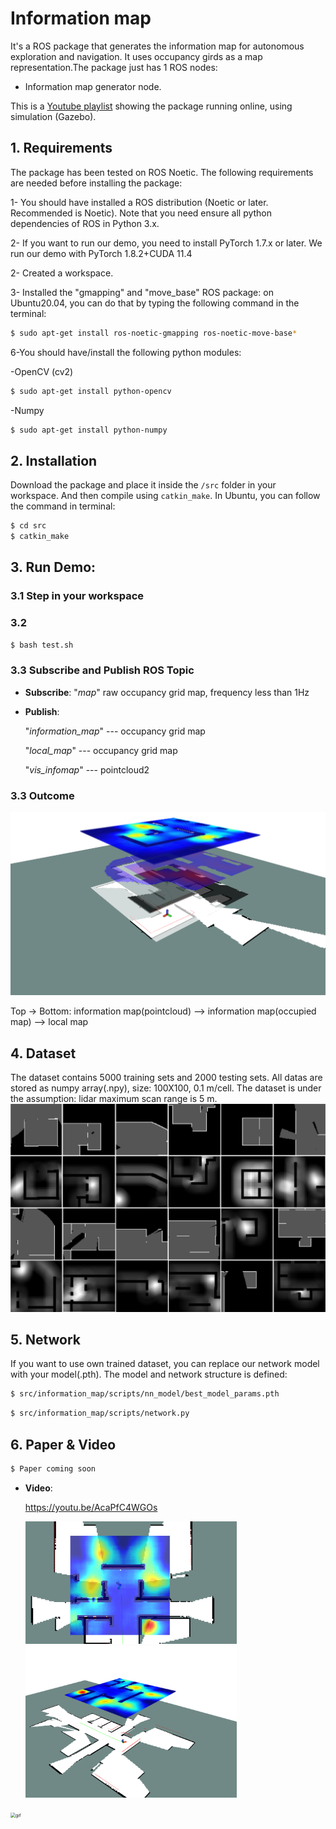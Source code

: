 # Information map
It's a ROS package that generates the information map for autonomous exploration and navigation. It uses occupancy girds as a map representation.The package just has 1 ROS nodes:

  - Information map generator node.

This is a [Youtube playlist](https://youtu.be/AcaPfC4WGOs) showing the package running online, using simulation (Gazebo).


## 1. Requirements
The package has been tested on ROS Noetic. The following requirements are needed before installing the package:

1- You should have installed a ROS distribution (Noetic or later. Recommended is Noetic). Note that you need ensure all python dependencies of ROS in Python 3.x.

2- If you want to run our demo, you need to install PyTorch 1.7.x or later. We run our demo with PyTorch 1.8.2+CUDA 11.4

2- Created a workspace.

3- Installed the "gmapping" and "move_base" ROS package: on Ubuntu20.04, you can do that by typing the following command in the terminal:

```sh
$ sudo apt-get install ros-noetic-gmapping ros-noetic-move-base*
```

6-You should have/install the following python modules:

-OpenCV (cv2)

```sh
$ sudo apt-get install python-opencv
```
-Numpy

```sh
$ sudo apt-get install python-numpy
```

## 2. Installation
Download the package and place it inside the ```/src``` folder in your workspace. And then compile using ```catkin_make```. In Ubuntu, you can follow the command in terminal:
```sh
$ cd src
$ catkin_make
```

## 3. Run Demo:
### 3.1 Step in your workspace
### 3.2  
```sh
$ bash test.sh
```
### 3.3 Subscribe and Publish ROS Topic

- **Subscribe**: "*map*" raw occupancy grid map, frequency less than 1Hz

- **Publish**: 

  "*information_map*" --- occupancy grid map

  "*local_map*" --- occupancy grid map

  "*vis_infomap*" --- pointcloud2

### 3.3 Outcome

<img src="docs/total%20info_map.png" alt="image" style="zoom: 50%;" />

Top -> Bottom: information map(pointcloud) --> information map(occupied map) --> local map

## 4. Dataset
The dataset contains 5000 training sets and 2000 testing sets. All datas are stored as numpy array(.npy), size: 100X100, 0.1 m/cell. The dataset is under the assumption: lidar maximum scan range is 5 m.
<img src="docs/dataset.png" alt="image" style="zoom: 50%;" />

## 5. Network
If you want to use own trained dataset, you can replace our network model with your model(.pth). The model and network structure is defined:
```sh
$ src/information_map/scripts/nn_model/best_model_params.pth
```
```sh
$ src/information_map/scripts/network.py
```

## 6. Paper & Video

```sh
$ Paper coming soon
```
- **Video**: 

  https://youtu.be/AcaPfC4WGOs

  <img src="docs/pointcloud1.png" alt="image" style="zoom:33%;" /><img src="docs/pointcloud_2.png" alt="image" style="zoom: 33%;" />

<img src="docs/nav.gif" alt="gif" style="zoom:50%;" />
